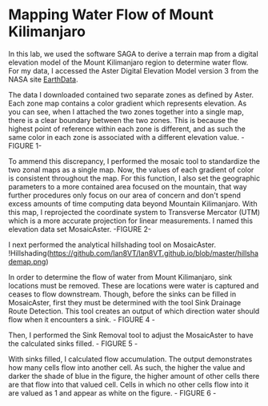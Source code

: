 # Mapping Water Flow of Mount Kilimanjaro

In this lab, we used the software SAGA to derive a terrain map from a digital elevation model of the Mount Kilimanjaro region to determine water flow. For my data, I accessed the Aster Digital Elevation Model version 3 from the NASA site [EarthData](https://earthdata.nasa.gov/).

The data I downloaded contained two separate zones as defined by Aster. Each zone map contains a color gradient which represents elevation. As you can see, when I attached the two zones together into a single map, there is a clear boundary between the two zones. This is because the highest point of reference within each zone is different, and as such the same color in each zone is associated with a different elevation value. -FIGURE 1-

To ammend this discrepancy, I performed the mosaic tool to standardize the two zonal maps as a single map. Now, the values of each gradient of color is consistent throughout the map. For this function, I also set the geographic parameters to a more contained area focused on the mountain, that way further procedures only focus on our area of concern and don't spend excess amounts of time computing data beyond Mountain Kilimanjaro. With this map, I reprojected the coordinate system to Transverse Mercator (UTM) which is a more accurate projection for linear measurements. I named this elevation data set MosaicAster. -FIGURE 2-

I next performed the analytical hillshading tool on MosaicAster. !Hillshading(https://github.com/Ian8VT/Ian8VT.github.io/blob/master/hillshademap.png)

In order to determine the flow of water from Mount Kilimanjaro, sink locations must be removed. These are locations were water is captured and ceases to flow downstream. Though, before the sinks can be filled in MosaicAster, first they must be determined with the tool Sink Drainage Route Detection. This tool creates an output of which direction water should flow when it encounters a sink. - FIGURE 4 -

Then, I performed the Sink Removal tool to adjust the MosaicAster to have the calculated sinks filled. - FIGURE 5 - 

With sinks filled, I calculated flow accumulation. The output demonstrates how many cells flow into another cell. As such, the higher the value and darker the shade of blue in the figure, the higher amount of other cells there are that flow into that valued cell. Cells in which no other cells flow into it are valued as 1 and appear as white on the figure. - FIGURE 6 - 
